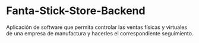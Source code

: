 # Fanta-Stick-Store-Backend

Aplicación de software que permita controlar las ventas físicas y virtuales de una empresa de manufactura y hacerles el correspondiente seguimiento.
